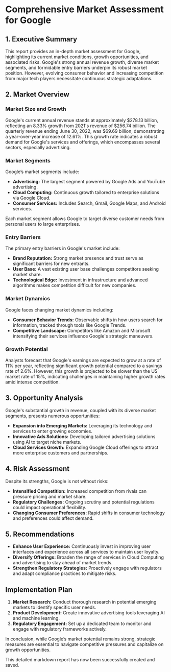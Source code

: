 # Comprehensive Market Assessment for Google

## 1. Executive Summary
This report provides an in-depth market assessment for Google, highlighting its current market conditions, growth opportunities, and associated risks. Google's strong annual revenue growth, diverse market segments, and formidable entry barriers underpin its robust market position. However, evolving consumer behavior and increasing competition from major tech players necessitate continuous strategic adaptations.

## 2. Market Overview
### Market Size and Growth
Google's current annual revenue stands at approximately $278.13 billion, reflecting an 8.33% growth from 2021's revenue of $256.74 billion. The quarterly revenue ending June 30, 2022, was $69.69 billion, demonstrating a year-over-year increase of 12.61%. This growth rate indicates a robust demand for Google's services and offerings, which encompasses several sectors, especially advertising.

### Market Segments
Google’s market segments include:
- **Advertising:** The largest segment powered by Google Ads and YouTube advertising.
- **Cloud Computing:** Continuous growth tailored to enterprise solutions via Google Cloud.
- **Consumer Services:** Includes Search, Gmail, Google Maps, and Android services.

Each market segment allows Google to target diverse customer needs from personal users to large enterprises.

### Entry Barriers
The primary entry barriers in Google's market include:
- **Brand Reputation:** Strong market presence and trust serve as significant barriers for new entrants.
- **User Base:** A vast existing user base challenges competitors seeking market share.
- **Technological Edge:** Investment in infrastructure and advanced algorithms makes competition difficult for new companies.

### Market Dynamics
Google faces changing market dynamics including:
- **Consumer Behavior Trends:** Observable shifts in how users search for information, tracked through tools like Google Trends.
- **Competitive Landscape:** Competitors like Amazon and Microsoft intensifying their services influence Google's strategic maneuvers.

### Growth Potential
Analysts forecast that Google's earnings are expected to grow at a rate of 11% per year, reflecting significant growth potential compared to a savings rate of 2.6%. However, this growth is projected to be slower than the US market rate of 15%, indicating challenges in maintaining higher growth rates amid intense competition.

## 3. Opportunity Analysis
Google's substantial growth in revenue, coupled with its diverse market segments, presents numerous opportunities:
- **Expansion into Emerging Markets:** Leveraging its technology and services to enter growing economies.
- **Innovative Ads Solutions:** Developing tailored advertising solutions using AI to target niche markets.
- **Cloud Services Growth:** Expanding Google Cloud offerings to attract more enterprise customers and partnerships.

## 4. Risk Assessment
Despite its strengths, Google is not without risks:
- **Intensified Competition:** Increased competition from rivals can pressure pricing and market share.
- **Regulatory Challenges:** Ongoing scrutiny and potential regulations could impact operational flexibility.
- **Changing Consumer Preferences:** Rapid shifts in consumer technology and preferences could affect demand.

## 5. Recommendations
- **Enhance User Experience:** Continuously invest in improving user interfaces and experience across all services to maintain user loyalty.
- **Diversify Offerings:** Broaden the range of services in Cloud Computing and advertising to stay ahead of market trends.
- **Strengthen Regulatory Strategies:** Proactively engage with regulators and adapt compliance practices to mitigate risks.

## Implementation Plan
1. **Market Research:** Conduct thorough research in potential emerging markets to identify specific user needs.
2. **Product Development:** Create innovative advertising tools leveraging AI and machine learning.
3. **Regulatory Engagement:** Set up a dedicated team to monitor and engage with regulatory frameworks actively.

In conclusion, while Google’s market potential remains strong, strategic measures are essential to navigate competitive pressures and capitalize on growth opportunities. 

This detailed markdown report has now been successfully created and saved.